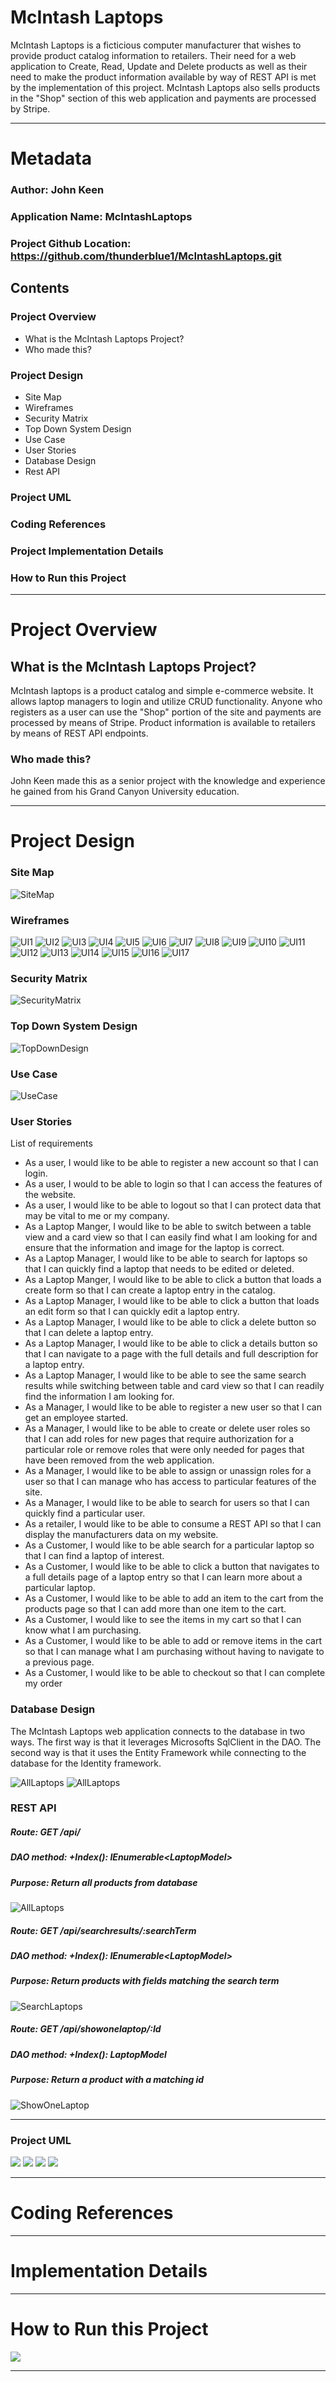 # McIntash Laptops

McIntash Laptops is a ficticious computer manufacturer that wishes to provide product catalog information to retailers.
Their need for a web application to Create, Read, Update and Delete products as well as their need to make the product information available by way of REST API is met by the implementation of this project.
McIntash Laptops also sells products in the "Shop" section of this web application and payments are processed by Stripe.

---
# Metadata

### Author: John Keen
### Application Name: McIntashLaptops
### Project Github Location: https://github.com/thunderblue1/McIntashLaptops.git

## Contents

### Project Overview
- What is the McIntash Laptops Project?
- Who made this?
### Project Design
- Site Map
- Wireframes
- Security Matrix
- Top Down System Design
- Use Case
- User Stories
- Database Design
- Rest API
### Project UML
### Coding References
### Project Implementation Details
### How to Run this Project

---

# Project Overview

## What is the McIntash Laptops Project?

McIntash laptops is a product catalog and simple e-commerce website.  It allows laptop managers to login and utilize CRUD functionality.
Anyone who registers as a user can use the "Shop" portion of the site and payments are processed by means of Stripe.
Product information is available to retailers by means of REST API endpoints.

### Who made this?

John Keen made this as a senior project with the knowledge and experience he gained from his Grand Canyon University education.


---
# Project Design

### Site Map

![SiteMap](<./Project Documents/images/SiteMap.jpg>)

### Wireframes

![UI1](<./Project Documents/images/UI1.jpg>)
![UI2](<./Project Documents/images/UI2.jpg>)
![UI3](<./Project Documents/images/UI3.jpg>)
![UI4](<./Project Documents/images/UI4.jpg>)
![UI5](<./Project Documents/images/UI5.jpg>)
![UI6](<./Project Documents/images/UI6.jpg>)
![UI7](<./Project Documents/images/UI7.jpg>)
![UI8](<./Project Documents/images/UI8.jpg>)
![UI9](<./Project Documents/images/UI9.jpg>)
![UI10](<./Project Documents/images/UI10.jpg>)
![UI11](<./Project Documents/images/UI11.jpg>)
![UI12](<./Project Documents/images/UI12.jpg>)
![UI13](<./Project Documents/images/UI13.jpg>)
![UI14](<./Project Documents/images/UI14.jpg>)
![UI15](<./Project Documents/images/UI15.jpg>)
![UI16](<./Project Documents/images/UI16.jpg>)
![UI17](<./Project Documents/images/UI17.jpg>)


### Security Matrix

![SecurityMatrix](<./Project Documents/images/SecurityMatrix.jpg>)

### Top Down System Design

![TopDownDesign](<./Project Documents/images/TopDown.jpg>)

### Use Case

![UseCase](<./Project Documents/images/UseCase.jpg>)

### User Stories

List of requirements

- As a user, I would like to be able to register a new account so that I can login.
- As a user, I would to be able to login so that I can access the features of the website.
- As a user, I would like to be able to logout so that I can protect data that may be vital to me or my company.
- As a Laptop Manger, I would like to be able to switch between a table view and a card view so that I can easily find what I am looking for and ensure that the information and image for the laptop is correct.
- As a Laptop Manager, I would like to be able to search for laptops so that I can quickly find a laptop that needs to be edited or deleted.
- As a Laptop Manger, I would like to be able to click a button that loads a create form so that I can create a laptop entry in the catalog.
- As a Laptop Manager, I would like to be able to click a button that loads an edit form so that I can quickly edit a laptop entry.
- As a Laptop Manager, I would like to be able to click a delete button so that I can delete a laptop entry.
- As a Laptop Manager, I would like to be able to click a details button so that I can navigate to a page with the full details and full description for a laptop entry.
- As a Laptop Manager, I would like to be able to see the same search results while switching between table and card view so that I can readily find the information I am looking for.
- As a Manager, I would like to be able to register a new user so that I can get an employee started.
- As a Manager, I would like to be able to create or delete user roles so that I can add roles for new pages that require authorization for a particular role or remove roles that were only needed for pages that have been removed from the web application. 
- As a Manager, I would like to be able to assign or unassign roles for a user so that I can manage who has access to particular features of the site.
- As a Manager, I would like to be able to search for users so that I can quickly find a particular user.
- As a retailer, I would like to be able to consume a REST API so that I can display the manufacturers data on my website.
- As a Customer, I would like to be able search for a particular laptop so that I can find a laptop of interest.
- As a Customer, I would like to be able to click a button that navigates to a full details page of a laptop entry so that I can learn more about a particular laptop.
- As a Customer, I would like to be able to add an item to the cart from the products page so that I can add more than one item to the cart.
- As a Customer, I would like to see the items in my cart so that I can know what I am purchasing.
- As a Customer, I would like to be able to add or remove items in the cart so that I can manage what I am purchasing without having to navigate to a previous page.
- As a Customer, I would like to be able to checkout so that I can complete my order

### Database Design

The McIntash Laptops web application connects to the database in two ways.
The first way is that it leverages Microsofts SqlClient in the DAO.
The second way is that it uses the Entity Framework while connecting to the database for the Identity framework.

![AllLaptops](<./Project Documents/images/RESTAPI-Index.jpg>)
![AllLaptops](<./Project Documents/images/RESTAPI-Index.jpg>)

### REST API

##### Route: GET /api/
##### DAO method: +Index(): IEnumerable\<LaptopModel\>
##### Purpose: Return all products from database

![AllLaptops](<./Project Documents/images/RESTAPI-Index.jpg>)

##### Route: GET /api/searchresults/:searchTerm
##### DAO method: +Index(): IEnumerable\<LaptopModel\>
##### Purpose: Return products with fields matching the search term

![SearchLaptops](<./Project Documents/images/SearchResults.jpg>)

##### Route: GET /api/showonelaptop/:Id
##### DAO method: +Index(): LaptopModel
##### Purpose: Return a product with a matching id

![ShowOneLaptop](<./Project Documents/images/ShowOneLaptop.jpg>)

---
### Project UML

![](<./Project Documents/images/UML1.jpg>)
![](<./Project Documents/images/UML2.jpg>)
![](<./Project Documents/images/UML3.jpg>)
![](<./Project Documents/images/UML4.jpg>)



---

# Coding References


---
# Implementation Details


---
# How to Run this Project

![](<./.jpg>)

---
